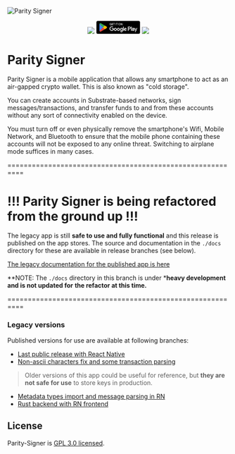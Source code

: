 ![Parity Signer](./docs/src/tutorials/images/logo-parity-signer.jpg)

<center>
<a href=https://github.com/paritytech/parity-signer/releases/> <img src="./docs/src/res/github-badge.png" width="100"/></a>
<a href=https://play.google.com/store/apps/details?id=io.parity.signer/> <img src="./docs/src/res/google-play-badge.png" width="100"/></a>
<a href=https://itunes.apple.com/us/app/parity-signer/id1218174838> <img src="./docs/src/res/app-store-badge.png" width="100"/></a>
</center>

# Parity Signer

Parity Signer is a mobile application that allows any smartphone to act as an air-gapped crypto
wallet. This is also known as "cold storage".

You can create accounts in Substrate-based networks, sign messages/transactions, and transfer
funds to and from these accounts without any sort of connectivity enabled on the device.

You must turn off or even physically remove the smartphone's Wifi, Mobile Network, and Bluetooth
to ensure that the mobile phone containing these accounts will not be exposed to any online threat.
Switching to airplane mode suffices in many cases.

==========================================================

# !!! Parity Signer is being refactored from the ground up !!!

The legacy app is still **safe to use and fully functional** and this release is published 
on the app stores. The source and documentation in the `./docs` directory for these are 
available in release branches (see below). 

[The legacy documentation for the published app is here](https://github.com/paritytech/parity-signer/tree/legacy-4.6.2/docs)

**NOTE: The `./docs` directory in this branch is under ***heavy development and is not updated for**
**the refactor at this time.**

==========================================================

### Legacy versions

Published versions for use are available at following branches:

- [Last public release with React Native](https://github.com/paritytech/parity-signer/tree/legacy-4.5.3)
- [Non-ascii characters fix and some transaction parsing](https://github.com/paritytech/parity-signer/tree/legacy-4.6.2)

> Older versions of this app could be useful for reference, but **they are not safe for use**
> to store keys in production.

- [Metadata types import and message parsing in RN](https://github.com/paritytech/parity-signer/tree/legacy-metadataRN)
- [Rust backend with RN frontend](https://github.com/paritytech/parity-signer/tree/legacy-rust)

## License

Parity-Signer is [GPL 3.0 licensed](LICENSE).
